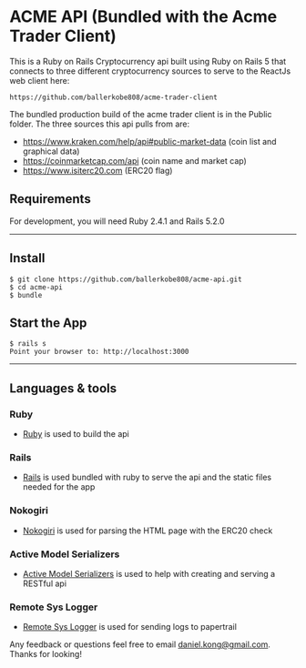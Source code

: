 
# ACME API (Bundled with the Acme Trader Client)

This is a Ruby on Rails Cryptocurrency api built using Ruby on Rails 5 that connects to three different cryptocurrency sources to serve to the ReactJs web client here: 

    https://github.com/ballerkobe808/acme-trader-client

The bundled production build of the acme trader client is in the Public folder.
The three sources this api pulls from are:

 - https://www.kraken.com/help/api#public-market-data (coin list and graphical data)
 - https://coinmarketcap.com/api (coin name and market cap)
 - https://www.isiterc20.com (ERC20 flag)



## Requirements

For development, you will need Ruby 2.4.1 and Rails 5.2.0

---

## Install

    $ git clone https://github.com/ballerkobe808/acme-api.git
    $ cd acme-api
    $ bundle


## Start the App

    $ rails s
    Point your browser to: http://localhost:3000



---

## Languages & tools

### Ruby 

- [Ruby](https://www.ruby-lang.org/en/) is used to build the api

### Rails

- [Rails](https://rubyonrails.org/) is used bundled with ruby to serve the api and the static files needed for the app

### Nokogiri

- [Nokogiri](http://nokogiri.org) is used for parsing the HTML page with the ERC20 check

### Active Model Serializers

- [Active Model Serializers](https://github.com/rails-api/active_model_serializers) is used to help with creating and serving a RESTful api

### Remote Sys Logger

- [Remote Sys Logger](https://github.com/papertrail/remote_syslog_logger) is used for sending logs to papertrail 



Any feedback or questions feel free to email daniel.kong@gmail.com. Thanks for looking!








